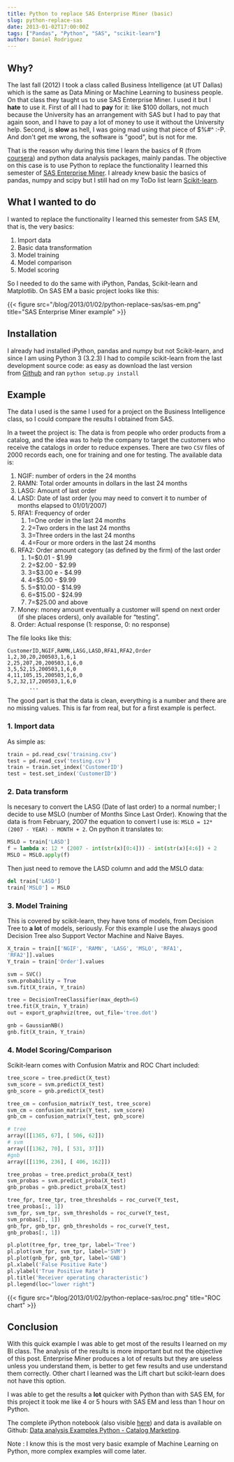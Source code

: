 ```yaml
---
title: Python to replace SAS Enterprise Miner (basic)
slug: python-replace-sas
date: 2013-01-02T17:00:00Z
tags: ["Pandas", "Python", "SAS", "scikit-learn"]
author: Daniel Rodriguez
---
```


## Why?

The last fall (2012) I took a class called Business Intelligence (at
UT Dallas) which is the same as Data Mining or Machine Learning
to business people. On that class they taught us to use SAS Enterprise
Miner. I used it but I **hate** to use it. First of all I had to **pay**
for it: like $100 dollars, not much because the University has an
arrangement with SAS but I had to pay that again soon, and I have to pay
a lot of money to use it without the University help. Second, is
**slow** as hell, I was going mad using that piece of $%#\^ :-P. And
don't get me wrong, the software is "good", but is not for me.

That is the reason why during this time I learn the basics of R (from
[coursera][]) and python data analysis packages, mainly pandas. The
objective on this case is to use Python to replace the functionality I
learned this semester of [SAS Enterprise Miner][]. I already knew basic
the basics of pandas, numpy and scipy but I still had on my ToDo list
learn [Scikit-learn][].

## What I wanted to do

I wanted to replace the functionality I learned this semester from SAS
EM, that is, the very basics:

1.  Import data
2.  Basic data transformation
3.  Model training
4.  Model comparison
5.  Model scoring

So I needed to do the same with iPython, Pandas, Scikit-learn and
Matplotlib. On SAS EM a basic project looks like this:

{{< figure src="/blog/2013/01/02/python-replace-sas/sas-em.png" title="SAS Enterprise Miner example" >}}

## Installation

I already had installed iPython, pandas and numpy but not Scikit-learn,
and since I am using Python 3 (3.2.3) I had to compile scikit-learn from
the last development source code: as easy as download the last version
from [Github][] and ran `python setup.py install`

## Example

The data I used is the same I used for a project on the Business
Intelligence class, so I could compare the results I obtained from SAS.

In a tweet the project is: The data is from people who order products
from a catalog, and the idea was to help the company to target the
customers who receive the catalogs in order to reduce expenses. There
are two `CSV` files of 2000 records each, one for training and one for
testing. The available data is:

1.  NGIF: number of orders in the 24 months
2.  RAMN: Total order amounts in dollars in the last 24 months
3.  LASG: Amount of last order
4.  LASD: Date of last order (you may need to convert it to number of
    months elapsed to 01/01/2007)
5.  RFA1: Frequency of order
    1.  1=One order in the last 24 months
    2.  2=Two orders in the last 24 months
    3.  3=Three orders in the last 24 months
    4.  4=Four or more orders in the last 24 months
6.  RFA2: Order amount category (as defined by the firm) of the last
    order
    1.  1=$0.01 - $1.99
    2.  2=$2.00 - $2.99
    3.  3=$3.00 e - $4.99
    4.  4=$5.00 - $9.99
    5.  5=$10.00 - $14.99
    6.  6=$15.00 - $24.99
    7.  7=$25.00 and above
7.  Money: money amount eventually a customer will spend on next order
    (if she places orders), only available for “testing”.
8.  Order: Actual response (1: response, 0: no response)

The file looks like this:

    CustomerID,NGIF,RAMN,LASG,LASD,RFA1,RFA2,Order
    1,2,30,20,200503,1,6,1
    2,25,207,20,200503,1,6,0
    3,5,52,15,200503,1,6,0
    4,11,105,15,200503,1,6,0
    5,2,32,17,200503,1,6,0
           ...

The good part is that the data is clean, everything is a number and
there are no missing values. This is far from real, but for a first
example is perfect.

### 1. Import data

As simple as:

```python
train = pd.read_csv('training.csv')
test = pd.read_csv('testing.csv')
train = train.set_index('CustomerID')
test = test.set_index('CustomerID')
```

### 2. Data transform

Is necesary to convert the LASG (Date of last order) to a normal number;
I decide to use MSLO (number of Months Since Last Order). Knowing that
the data is from February, 2007 the equation to convert I use is:
`MSLO = 12*(2007 - YEAR) - MONTH + 2`. On python it translates to:

```python
MSLO = train['LASD']
f = lambda x: 12 * (2007 - int(str(x)[0:4])) - int(str(x)[4:6]) + 2
MSLO = MSLO.apply(f)
```

Then just need to remove the LASD column and add the MSLO data:

```python
del train['LASD']
train['MSLO'] = MSLO
```

### 3. Model Training

This is covered by scikit-learn, they have tons of models, from Decision
Tree to **a lot** of models, seriously. For this example I use the
always good Decision Tree also Support Vector Machine and Naive Bayes.

```python
X_train = train[['NGIF', 'RAMN', 'LASG', 'MSLO', 'RFA1',
'RFA2']].values
Y_train = train['Order'].values

svm = SVC()
svm.probability = True
svm.fit(X_train, Y_train)

tree = DecisionTreeClassifier(max_depth=6)
tree.fit(X_train, Y_train)
out = export_graphviz(tree, out_file='tree.dot')

gnb = GaussianNB()
gnb.fit(X_train, Y_train)
```

### 4. Model Scoring/Comparison

Scikit-learn comes with Confusion Matrix and ROC Chart included:

```python
tree_score = tree.predict(X_test)
svm_score = svm.predict(X_test)
gnb_score = gnb.predict(X_test)

tree_cm = confusion_matrix(Y_test, tree_score)
svm_cm = confusion_matrix(Y_test, svm_score)
gnb_cm = confusion_matrix(Y_test, gnb_score)
```

```python
# tree
array([[1365, 67], [ 506, 62]])
# svm
array([[1362, 70], [ 531, 37]])
#gnb
array([[1196, 236], [ 406, 162]])
```

```python
tree_probas = tree.predict_proba(X_test)
svm_probas = svm.predict_proba(X_test)
gnb_probas = gnb.predict_proba(X_test)

tree_fpr, tree_tpr, tree_thresholds = roc_curve(Y_test,
tree_probas[:, 1])
svm_fpr, svm_tpr, svm_thresholds = roc_curve(Y_test,
svm_probas[:, 1])
gnb_fpr, gnb_tpr, gnb_thresholds = roc_curve(Y_test,
gnb_probas[:, 1])

pl.plot(tree_fpr, tree_tpr, label='Tree')
pl.plot(svm_fpr, svm_tpr, label='SVM')
pl.plot(gnb_fpr, gnb_tpr, label='GNB')
pl.xlabel('False Positive Rate')
pl.ylabel('True Positive Rate')
pl.title('Receiver operating characteristic')
pl.legend(loc="lower right")
```

{{< figure src="/blog/2013/01/02/python-replace-sas/roc.png" title="ROC chart" >}}

## Conclusion

With this quick example I was able to get most of the results I learned
on my BI class. The analysis of the results is more important but not
the objective of this post. Enterprise Miner produces a lot of results
but they are useless unless you understand them, is better to get few
results and use understand them correctly. Other chart I learned was the
Lift chart but scikit-learn does not have this option.

I was able to get the results a **lot** quicker with Python than with
SAS EM, for this project it took me like 4 or 5 hours with SAS EM and
less than 1 hour on Python.

The complete iPython notebook (also visible [here][]) and data is
available on Github: [Data analysis Examples Python - Catalog
Marketing][].

Note : I know this is the most very basic example of Machine Learning on
Python, more complex examples will come later.

  [coursera]: http://coursera.org "Coursera"
  [SAS Enterprise Miner]: http://www.sas.com/technologies/analytics/datamining/miner/
    "SAS Enterprise Miner"
  [Scikit-learn]: http://scikit-learn.org/stable/ "Scikit-learn"
  [Github]: https://github.com/scikit-learn/scikit-learn
    "Scikit-learn github"
  [ROC Comparison]: http://ctrl68.files.wordpress.com/2013/01/download.png
  [here]: http://nbviewer.ipython.org/urls/raw.github.com/dfrodriguez143/PythonDataAnalysisExamples/master/catalog-marketing/catalog-marketing.ipynb
  [Data analysis Examples Python - Catalog Marketing]: https://github.com/dfrodriguez143/PythonDataAnalysisExamples/tree/master/catalog-marketing
    "Catalog Marketing"
  [Machine Learning for Hackers]: http://www.amazon.com/Machine-Learning-Hackers-Drew-Conway/dp/1449303714
    "Machine Learning for Hackers"
